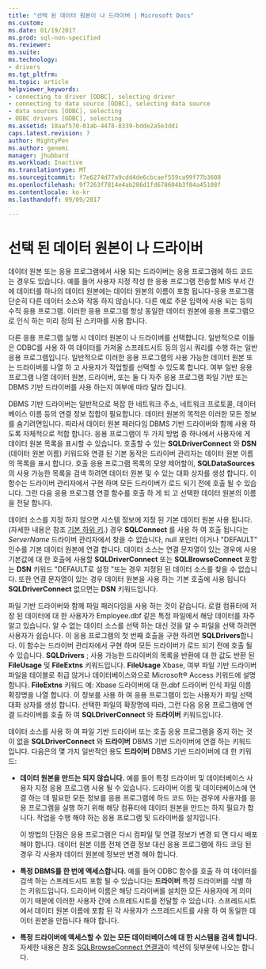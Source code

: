 ```yaml
---
title: "선택 된 데이터 원본이 나 드라이버 | Microsoft Docs"
ms.custom: 
ms.date: 01/19/2017
ms.prod: sql-non-specified
ms.reviewer: 
ms.suite: 
ms.technology:
- drivers
ms.tgt_pltfrm: 
ms.topic: article
helpviewer_keywords:
- connecting to driver [ODBC], selecting driver
- connecting to data source [ODBC], selecting data source
- data sources [ODBC], selecting
- ODBC drivers [ODBC], selecting
ms.assetid: 10aaf570-01ab-4478-8339-bdde2a5e3dd1
caps.latest.revision: 7
author: MightyPen
ms.author: genemi
manager: jhubbard
ms.workload: Inactive
ms.translationtype: MT
ms.sourcegitcommit: f7e6274d77a9cdd4de6cbcaef559ca99f77b3608
ms.openlocfilehash: 9f7263f7814e4ab286d1fd678604b3f84a45108f
ms.contentlocale: ko-kr
ms.lasthandoff: 09/09/2017

---
```

# <a name="choosing-a-data-source-or-driver"></a>선택 된 데이터 원본이 나 드라이버
데이터 원본 또는 응용 프로그램에서 사용 되는 드라이버는 응용 프로그램에 하드 코드는 경우도 있습니다. 예를 들어 사용자 지정 작성 한 응용 프로그램 전송할 MIS 부서 간에 데이터를 하나의 데이터 원본에는 데이터 원본의 이름이 포함 됩니다-응용 프로그램 단순히 다른 데이터 소스와 작동 하지 않습니다. 다른 예로 주문 입력에 사용 되는 등의 수직 응용 프로그램. 이러한 응용 프로그램 항상 동일한 데이터 원본에 응용 프로그램으로 인식 하는 미리 정의 된 스키마를 사용 합니다.  
  
 다른 응용 프로그램 실행 시 데이터 원본이 나 드라이버를 선택합니다. 일반적으로 이들은 ODBC를 사용 하 여 데이터를 가져올 스프레드시트 등의 임시 쿼리를 수행 하는 일반 응용 프로그램입니다. 일반적으로 이러한 응용 프로그램의 사용 가능한 데이터 원본 또는 드라이버를 나열 하 고 사용자가 작업할를 선택할 수 있도록 합니다. 여부 일반 응용 프로그램 나열 데이터 원본, 드라이버, 또는 둘 다 자주 응용 프로그램 파일 기반 또는 DBMS 기반 드라이버를 사용 하는지 여부에 따라 달라 집니다.  
  
 DBMS 기반 드라이버는 일반적으로 복잡 한 네트워크 주소, 네트워크 프로토콜, 데이터베이스 이름 등의 연결 정보 집합이 필요합니다. 데이터 원본의 목적은 이러한 모든 정보를 숨기려면입니다. 따라서 데이터 원본 패러다임 DBMS 기반 드라이버와 함께 사용 하도록 자체적으로 적합 합니다. 응용 프로그램이 두 가지 방법 중 하나에서 사용자에 게 데이터 원본 목록을 표시할 수 있습니다. 호출할 수 있는 **SQLDriverConnect** 와 **DSN** (데이터 원본 이름) 키워드와 연결 된 기본 동작은 드라이버 관리자는 데이터 원본 이름의 목록을 표시 합니다. 호출 응용 프로그램 목록의 모양 제어할이, **SQLDataSources** 의 사용 가능한 목록을 검색 하려면 데이터 원본 및 수 있는 대화 상자를 생성 합니다. 이 함수는 드라이버 관리자에서 구현 하며 모든 드라이버가 로드 되기 전에 호출 될 수 있습니다. 그런 다음 응용 프로그램 연결 함수를 호출 하 게 되 고 선택한 데이터 원본의 이름을 전달 합니다.  
  
 데이터 소스를 지정 하지 않으면 시스템 정보에 지정 된 기본 데이터 원본 사용 됩니다. (자세한 내용은 참조 [기본 하위 키](../../../odbc/reference/install/default-subkey.md).) 경우 **SQLConnect** 를 사용 하 여 호출 됩니다는 *ServerName* 드라이버 관리자에서 찾을 수 없습니다, null 포인터 이거나 "DEFAULT" 인수를 기본 데이터 원본에 연결 합니다. 데이터 소스는 연결 문자열이 있는 경우에 사용 기본값에 대 한 호출에 사용할 **SQLDriverConnect** 또는 **SQLBrowseConnect** 포함는 **DSN** 키워드 "DEFAULT로 설정 "또는 경우 지정된 된 데이터 소스를 찾을 수 없습니다. 또한 연결 문자열이 있는 경우 데이터 원본을 사용 하는 기본 호출에 사용 됩니다 **SQLDriverConnect** 없으면는 **DSN** 키워드입니다.  
  
 파일 기반 드라이버와 함께 파일 패러다임을 사용 하는 것이 같습니다. 로컬 컴퓨터에 저장 된 데이터에 대 한 사용자가 Employee.dbf 같은 특정 파일에서 해당 데이터를 자주 알고 있습니다. 알 수 없는 데이터 소스를 선택 하는 대신 것을 알 수 파일을 선택 하려면 사용자가 쉽습니다. 이 응용 프로그램의 첫 번째 호출을 구현 하려면 **SQLDrivers**합니다. 이 함수는 드라이버 관리자에서 구현 하며 모든 드라이버가 로드 되기 전에 호출 될 수 있습니다. **SQLDrivers** ; 사용 가능한 드라이버의 목록을 반환에 대 한 값도 반환 된 **FileUsage** 및 **FileExtns** 키워드입니다. **FileUsage** Xbase, 여부 파일 기반 드라이버 파일을 테이블로 취급 않거나 데이터베이스와으로 Microsoft® Access 키워드에 설명 합니다. **FileExtns** 키워드 예: Xbase 드라이버에 대 한.dbf 드라이버 인식 파일 이름 확장명을 나열 합니다. 이 정보를 사용 하 여 응용 프로그램이 있는 사용자가 파일 선택 대화 상자를 생성 합니다. 선택한 파일의 확장명에 따라, 그런 다음 응용 프로그램에 연결 드라이버를 호출 하 여 **SQLDriverConnect** 와 **드라이버** 키워드입니다.  
  
 데이터 소스를 사용 하 여 파일 기반 드라이버 또는 호출 응용 프로그램을 중지 하는 것이 없을 **SQLDriverConnect** 와 **드라이버** DBMS 기반 드라이버에 연결 하는 키워드입니다. 다음은의 몇 가지 일반적인 용도 **드라이버** DBMS 기반 드라이버에 대 한 키워드:  
  
-   **데이터 원본을 만드는 되지 않습니다.** 예를 들어 특정 드라이버 및 데이터베이스 사용자 지정 응용 프로그램 사용 될 수 있습니다. 드라이버 이름 및 데이터베이스에 연결 하는 데 필요한 모든 정보를 응용 프로그램에 하드 코드 하는 경우에 사용자를 응용 프로그램을 실행 하기 위해 해당 컴퓨터에 데이터 원본을 만드는 하지 필요가 합니다. 작업을 수행 해야 하는 응용 프로그램 및 드라이버를 설치입니다.  
  
     이 방법의 단점은 응용 프로그램은 다시 컴파일 및 연결 정보가 변경 되 면 다시 배포 해야 합니다. 데이터 원본 이름 전체 연결 정보 대신 응용 프로그램에 하드 코딩 된 경우 각 사용자 데이터 원본에 정보만 변경 해야 합니다.  
  
-   **특정 DBMS를 한 번에 액세스합니다.** 예를 들어 ODBC 함수를 호출 하 여 데이터를 검색 하는 스프레드시트 포함 될 수 있습니다는 **드라이버** 특정 드라이버를 식별 하는 키워드입니다. 드라이버 이름은 해당 드라이버를 설치한 모든 사용자에 게 의미 이기 때문에 이러한 사용자 간에 스프레드시트를 전달할 수 있습니다. 스프레드시트에서 데이터 원본 이름에 포함 된 각 사용자가 스프레드시트를 사용 하 여 동일한 데이터 원본을 만듭니다 해야 합니다.  
  
-   **특정 드라이버에 액세스할 수 있는 모든 데이터베이스에 대 한 시스템을 검색 합니다.** 자세한 내용은 참조 [SQLBrowseConnect 연결과](../../../odbc/reference/develop-app/connecting-with-sqlbrowseconnect.md)이 섹션의 뒷부분에 나오는 합니다.

